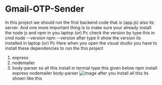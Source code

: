 # Gmail-OTP-Sender
In this project we should run the first backend code that is (app.js) also its server. And one more important thing is to make sure your already install the node js and npm in you laptop (or) Pc 
check the version by type this in cmd 
node --version
npm --version 
after type it show the version its installed in laptop (or) Pc
Here when you open the visual studio you have to install these dependencies to run the this project
1. express
2. nodemailer
3. body-parser
   so all this install in termial type this given below
   npm install express nodemailer body-parser
   ![image](https://github.com/user-attachments/assets/5e7d9b18-8484-4572-ad12-ffabfbc89cb6)
after you install all this its shown like this 
